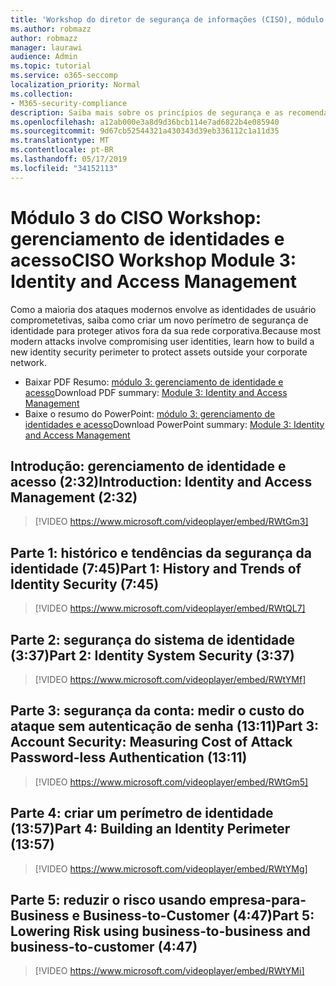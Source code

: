 ```yaml
---
title: 'Workshop do diretor de segurança de informações (CISO), módulo 3: identidade e gerenciamento de acesso'
ms.author: robmazz
author: robmazz
manager: laurawi
audience: Admin
ms.topic: tutorial
ms.service: o365-seccomp
localization_priority: Normal
ms.collection:
- M365-security-compliance
description: Saiba mais sobre os princípios de segurança e as recomendações para modernização de segurança em sua organização.
ms.openlocfilehash: a12ab000e3a8d9d36bcb114e7ad6822b4e085940
ms.sourcegitcommit: 9d67cb52544321a430343d39eb336112c1a11d35
ms.translationtype: MT
ms.contentlocale: pt-BR
ms.lasthandoff: 05/17/2019
ms.locfileid: "34152113"
---
```

# <a name="ciso-workshop-module-3-identity-and-access-management"></a><span data-ttu-id="29527-103">Módulo 3 do CISO Workshop: gerenciamento de identidades e acesso</span><span class="sxs-lookup"><span data-stu-id="29527-103">CISO Workshop Module 3: Identity and Access Management</span></span> 

<span data-ttu-id="29527-104">Como a maioria dos ataques modernos envolve as identidades de usuário comprometetivas, saiba como criar um novo perímetro de segurança de identidade para proteger ativos fora da sua rede corporativa.</span><span class="sxs-lookup"><span data-stu-id="29527-104">Because most modern attacks involve compromising user identities, learn how to build a new identity security perimeter to protect assets outside your corporate network.</span></span>

- <span data-ttu-id="29527-105">Baixar PDF Resumo: [módulo 3: gerenciamento de identidade e acesso](media/ciso-workshop-3-identity-protection.pdf)</span><span class="sxs-lookup"><span data-stu-id="29527-105">Download PDF summary: [Module 3: Identity and Access Management](media/ciso-workshop-3-identity-protection.pdf)</span></span>
- <span data-ttu-id="29527-106">Baixe o resumo do PowerPoint: [módulo 3: gerenciamento de identidades e acesso](https://docs.microsoft.com/office365/securitycompliance/media/ciso-workshop-3-identity-protection.pptx)</span><span class="sxs-lookup"><span data-stu-id="29527-106">Download PowerPoint summary: [Module 3: Identity and Access Management](https://docs.microsoft.com/office365/securitycompliance/media/ciso-workshop-3-identity-protection.pptx)</span></span>

## <a name="introduction-identity-and-access-management-232"></a><span data-ttu-id="29527-107">Introdução: gerenciamento de identidade e acesso (2:32)</span><span class="sxs-lookup"><span data-stu-id="29527-107">Introduction: Identity and Access Management (2:32)</span></span>

> [!VIDEO https://www.microsoft.com/videoplayer/embed/RWtGm3]

## <a name="part-1-history-and-trends-of-identity-security-745"></a><span data-ttu-id="29527-108">Parte 1: histórico e tendências da segurança da identidade (7:45)</span><span class="sxs-lookup"><span data-stu-id="29527-108">Part 1: History and Trends of Identity Security (7:45)</span></span>

> [!VIDEO https://www.microsoft.com/videoplayer/embed/RWtQL7]

## <a name="part-2-identity-system-security-337"></a><span data-ttu-id="29527-109">Parte 2: segurança do sistema de identidade (3:37)</span><span class="sxs-lookup"><span data-stu-id="29527-109">Part 2: Identity System Security (3:37)</span></span>

> [!VIDEO https://www.microsoft.com/videoplayer/embed/RWtYMf]

## <a name="part-3-account-security-measuring-cost-of-attack-password-less-authentication-1311"></a><span data-ttu-id="29527-110">Parte 3: segurança da conta: medir o custo do ataque sem autenticação de senha (13:11)</span><span class="sxs-lookup"><span data-stu-id="29527-110">Part 3: Account Security: Measuring Cost of Attack Password-less Authentication (13:11)</span></span>

> [!VIDEO https://www.microsoft.com/videoplayer/embed/RWtGm5]

## <a name="part-4-building-an-identity-perimeter-1357"></a><span data-ttu-id="29527-111">Parte 4: criar um perímetro de identidade (13:57)</span><span class="sxs-lookup"><span data-stu-id="29527-111">Part 4: Building an Identity Perimeter (13:57)</span></span>

> [!VIDEO https://www.microsoft.com/videoplayer/embed/RWtYMg]

## <a name="part-5-lowering-risk-using-business-to-business-and-business-to-customer-447"></a><span data-ttu-id="29527-112">Parte 5: reduzir o risco usando empresa-para-Business e Business-to-Customer (4:47)</span><span class="sxs-lookup"><span data-stu-id="29527-112">Part 5: Lowering Risk using business-to-business and business-to-customer (4:47)</span></span>

> [!VIDEO https://www.microsoft.com/videoplayer/embed/RWtYMi]